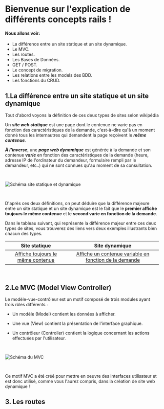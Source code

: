 # Bienvenue sur l'explication de différents concepts rails !

#### Nous allons voir:

* La différence entre un site statique et un site dynamique.
* Le MVC.
* Les routes.
* Les Bases de Données.
* GET / POST.
* Le concept de migration.
* Les relations entre les models des BDD.
* Les fonctions du CRUD.


## 1.La différence entre un site statique et un site dynamique

Tout d'abord voyons la définition de ces deux types de sites selon wikipédia

Un **_site web statique_** est une page dont le contenue ne varie pas en fonction des caractéristiques de la demande, c'est-à-dire qu'à un moment donné tous les internautres qui demandent la page reçoivent le **_même contenue_**.

**_À l'inverse_**, une **_page web dynamique_** est générée à la demande et son contenue **_varie_** en fonction des caractéristiques de la demande (heure, adresse IP de l'ordinateur du demandeur, formulaire rempli par le demandeur, etc..) qui ne sont connues qu'au moment de sa consultation.

<br />

![Schéma site statique et dynamique](https://image.noelshack.com/fichiers/2018/05/1/1517235670-687474703a2f2f7777772e696d65646961732e70726f2f77702d636f6e74656e742f7468656d65732f626f6f7473747261702d6261736963342d6368696c642f696d616765732f636f7572732f706167655f7765622f706167655f73746174697175655f64796e616d697175652e676966.gif)

<br />

D'après ces deux définitions, on peut déduire que la différence majeure entre un site statique et un site dynamique est le fait que le **premier affiche toujours le même contenue** et le **second varie en fonction de la demande**.

Dans le tableau suivant, qui représente la différence majeur entre ces deux types de sites, vous trouverez des liens vers deux exemples illustrants bien chacun des types.

|Site statique   |Site dynamique|
|:---:|:---:|
|[Affiche toujours le même contenue](https://thebestmotherfucking.website/)|[Affiche un contenue variable en fonction de la demande](https://www.facebook.com/?stype=lo&jlou=AfdhijCDciu4I8pjW2UkSVMjehf_PG6TrRMOprL9_jvSPeM4CJGqLmaqVH74-rnsZ7AR95wT1RxhHJ_9YZLB_r59zcdBJUqKFy7FB44tUWPeWg&smuh=60154&lh=Ac9Fod24CQ2dj7jW)|

<br />



## 2.Le MVC (Model View Controller)

Le modèle-vue-contrôleur est un motif composé de trois modules ayant trois rôles différents :

* Un modèle (Model) contient les données à afficher.

* Une vue (View) contient la présentation de l'interface graphique.

* Un contrôleur (Controller) contient la logique concernant les actions effectuées par l'utilisateur.

<br />

![Schéma du MVC](https://image.noelshack.com/fichiers/2018/05/1/1517235673-68747470733a2f2f7777772e737570696e666f2e636f6d2f61727469636c65732f7265736f75726365732f3137353236382f3737372f312e706e67.png)

<br />

Ce motif MVC a été créé pour mettre en oeuvre des interfaces utilisateur et est donc utilisé, comme vous l'aurez compris, dans la création de site web dynamique !

## 3. Les routes



